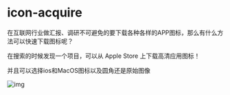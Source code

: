 # icon-acquire
 
在互联网行业做汇报、调研不可避免的要下载各种各样的APP图标，那么有什么方法可以快速下载图标呢？

在搜索的时候发现一个项目，可以从 Apple Store 上下载高清应用图标！

并且可以选择ios和MacOS图标以及圆角还是原始图像

<img src="https://blog-1319165700.cos.ap-shanghai.myqcloud.com/blog/img/post/image-azin.png" alt="img" />
